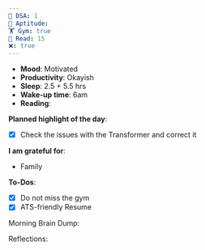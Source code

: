 ```yaml
---
🤖 DSA: 1
🧠 Aptitude: 
🏋 Gym: true
📖 Read: 15
❌: true
---
```

- **Mood**: Motivated
- **Productivity**: Okayish
- **Sleep**: 2.5 + 5.5 hrs
- **Wake-up time**: 6am
- **Reading**: 


**Planned highlight of the day**: 
- [x] Check the issues with the Transformer and correct it

**I am grateful for**:
- Family

**To-Dos**:
- [x] Do not miss the gym
- [x] ATS-friendly Resume

Morning Brain Dump:

Reflections:
